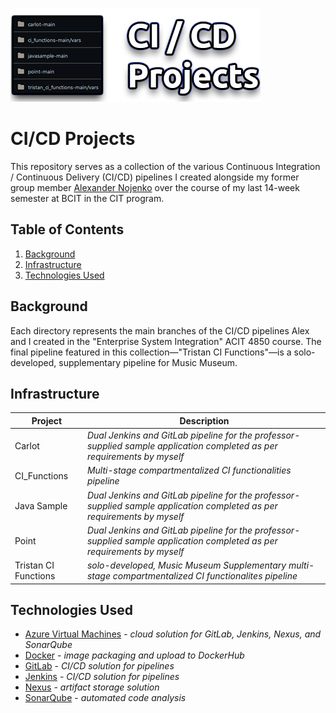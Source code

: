 ![CI/CD Projects](https://github.com/Baplaa/ci-cd-projs/blob/main/assets/ci_cd_projs.png)

# CI/CD Projects

This repository serves as a collection of the various Continuous Integration / Continuous Delivery (CI/CD) pipelines I created alongside my former group member [Alexander Nojenko](https://www.linkedin.com/in/alexvnojenko/) over the course of my last 14-week semester at BCIT in the CIT program.

## Table of Contents
1. [Background](#background)
2. [Infrastructure](#infrastructure)
3. [Technologies Used](#technologies-used)

## Background

Each directory represents the main branches of the CI/CD pipelines Alex and I created in the "Enterprise System Integration" ACIT 4850 course. The final pipeline featured in this collection—"Tristan CI Functions"—is a solo-developed, supplementary pipeline for Music Museum.

## Infrastructure

**Project**  | **Description**
------------- | -------------
Carlot  | *Dual Jenkins and GitLab pipeline for the professor-supplied sample application completed as per requirements by myself*
CI_Functions  | *Multi-stage compartmentalized CI functionalities pipeline*
Java Sample  | *Dual Jenkins and GitLab pipeline for the professor-supplied sample application completed as per requirements by myself*
Point  | *Dual Jenkins and GitLab pipeline for the professor-supplied sample application completed as per requirements by myself*
Tristan CI Functions  | *solo-developed, Music Museum Supplementary multi-stage compartmentalized CI functionalites pipeline*

## Technologies Used
- [Azure Virtual Machines](https://azure.microsoft.com/en-ca/products/virtual-machines) - *cloud solution for GitLab, Jenkins, Nexus, and SonarQube*
- [Docker](https://www.docker.com/) - *image packaging and upload to DockerHub*
- [GitLab](https://about.gitlab.com/) - *CI/CD solution for pipelines*
- [Jenkins](https://www.jenkins.io/) - *CI/CD solution for pipelines*
- [Nexus](https://www.sonatype.com/products/sonatype-nexus-repository) - *artifact storage solution*
- [SonarQube](https://www.sonarsource.com/products/sonarqube/) - *automated code analysis*
